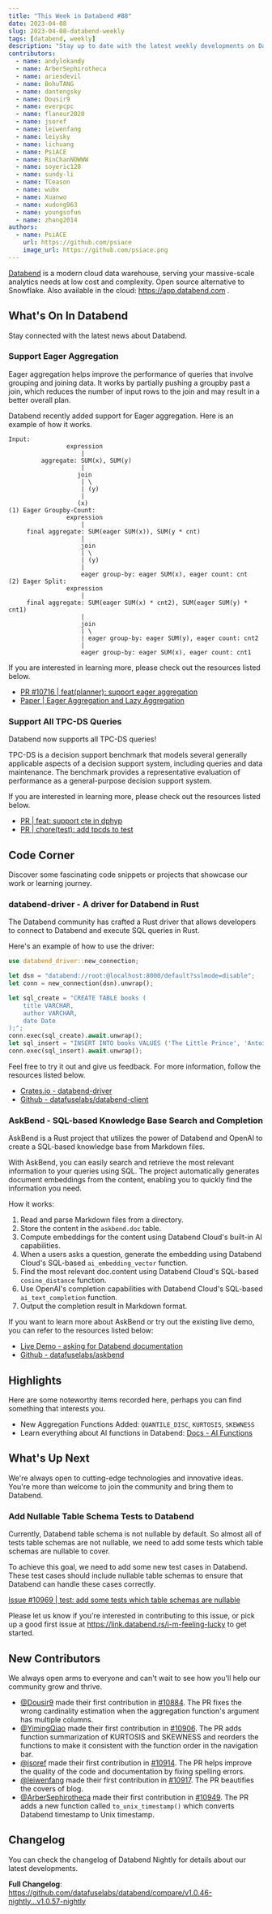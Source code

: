 ```yaml
---
title: "This Week in Databend #88"
date: 2023-04-08
slug: 2023-04-08-databend-weekly
tags: [databend, weekly]
description: "Stay up to date with the latest weekly developments on Databend!"
contributors:
  - name: andylokandy
  - name: ArberSephirotheca
  - name: ariesdevil
  - name: BohuTANG
  - name: dantengsky
  - name: Dousir9
  - name: everpcpc
  - name: flaneur2020
  - name: jsoref
  - name: leiwenfang
  - name: leiysky
  - name: lichuang
  - name: PsiACE
  - name: RinChanNOWWW
  - name: soyeric128
  - name: sundy-li
  - name: TCeason
  - name: wubx
  - name: Xuanwo
  - name: xudong963
  - name: youngsofun
  - name: zhang2014
authors:
  - name: PsiACE
    url: https://github.com/psiace
    image_url: https://github.com/psiace.png
---
```


[Databend](https://github.com/datafuselabs/databend) is a modern cloud data warehouse, serving your massive-scale analytics needs at low cost and complexity. Open source alternative to Snowflake. Also available in the cloud: <https://app.databend.com> .

## What's On In Databend

Stay connected with the latest news about Databend.

### Support Eager Aggregation

Eager aggregation helps improve the performance of queries that involve grouping and joining data. It works by partially pushing a groupby past a join, which reduces the number of input rows to the join and may result in a better overall plan.

Databend recently added support for Eager aggregation. Here is an example of how it works.

```
Input:
                expression
                    |
         aggregate: SUM(x), SUM(y)
                    |
                   join
                    | \
                    | (y)
                    |
                   (x)
(1) Eager Groupby-Count:
                expression
                    |
     final aggregate: SUM(eager SUM(x)), SUM(y * cnt)
                    |
                    join
                    | \
                    | (y)
                    |
                    eager group-by: eager SUM(x), eager count: cnt
(2) Eager Split:
                expression
                    |
     final aggregate: SUM(eager SUM(x) * cnt2), SUM(eager SUM(y) * cnt1)
                    |
                    join
                    | \
                    | eager group-by: eager SUM(y), eager count: cnt2
                    |
                    eager group-by: eager SUM(x), eager count: cnt1
```

If you are interested in learning more, please check out the resources listed below.

- [PR #10716 | feat(planner): support eager aggregation](https://github.com/datafuselabs/databend/pull/10716)
- [Paper | Eager Aggregation and Lazy Aggregation](https://www.vldb.org/conf/1995/P345.PDF)

### Support All TPC-DS Queries

Databend now supports all TPC-DS queries!

TPC-DS is a decision support benchmark that models several generally applicable aspects of a decision support system, including queries and data maintenance. The benchmark provides a representative evaluation of performance as a general-purpose decision support system.

If you are interested in learning more, please check out the resources listed below.

- [PR | feat: support cte in dphyp](https://github.com/datafuselabs/databend/pull/10910)
- [PR | chore(test): add tpcds to test](https://github.com/datafuselabs/databend/pull/10673)

## Code Corner

Discover some fascinating code snippets or projects that showcase our work or learning journey.

### databend-driver - A driver for Databend in Rust

The Databend community has crafted a Rust driver that allows developers to connect to Databend and execute SQL queries in Rust.

Here's an example of how to use the driver:

```Rust
use databend_driver::new_connection;

let dsn = "databend://root:@localhost:8000/default?sslmode=disable";
let conn = new_connection(dsn).unwrap();

let sql_create = "CREATE TABLE books (
    title VARCHAR,
    author VARCHAR,
    date Date
);";
conn.exec(sql_create).await.unwrap();
let sql_insert = "INSERT INTO books VALUES ('The Little Prince', 'Antoine de Saint-Exupéry', '1943-04-06');";
conn.exec(sql_insert).await.unwrap();
```

Feel free to try it out and give us feedback. For more information, follow the resources listed below.

- [Crates.io - databend-driver](https://crates.io/crates/databend-driver)
- [Github - datafuselabs/databend-client](https://github.com/datafuselabs/databend-client)

### AskBend - SQL-based Knowledge Base Search and Completion

AskBend is a Rust project that utilizes the power of Databend and OpenAI to create a SQL-based knowledge base from Markdown files.

With AskBend, you can easily search and retrieve the most relevant information to your queries using SQL. The project automatically generates document embeddings from the content, enabling you to quickly find the information you need.

How it works:

1. Read and parse Markdown files from a directory.
2. Store the content in the `askbend.doc` table.
3. Compute embeddings for the content using Databend Cloud's built-in AI capabilities.
4. When a users asks a question, generate the embedding using Databend Cloud's SQL-based `ai_embedding_vector` function.
5. Find the most relevant doc.content using Databend Cloud's SQL-based `cosine_distance` function.
6. Use OpenAI's completion capabilities with Databend Cloud's SQL-based `ai_text_completion` function.
7. Output the completion result in Markdown format.

If you want to learn more about AskBend or try out the existing live demo, you can refer to the resources listed below:

- [Live Demo - asking for Databend documentation](https://ask.databend.rs/)
- [Github - datafuselabs/askbend](https://github.com/datafuselabs/askbend)

## Highlights

Here are some noteworthy items recorded here, perhaps you can find something that interests you.

- New Aggregation Functions Added: `QUANTILE_DISC`, `KURTOSIS`, `SKEWNESS`
- Learn everything about AI functions in Databend: [Docs - AI Functions](https://databend.rs/doc/sql-functions/ai-functions/)

## What's Up Next

We're always open to cutting-edge technologies and innovative ideas. You're more than welcome to join the community and bring them to Databend.

### Add Nullable Table Schema Tests to Databend

Currently, Databend table schema is not nullable by default. So almost all of tests table schemas are not nullable, we need to add some tests which table schemas are nullable to cover.

To achieve this goal, we need to add some new test cases in Databend. These test cases should include nullable table schemas to ensure that Databend can handle these cases correctly.

[Issue #10969 | test: add some tests which table schemas are nullable](https://github.com/datafuselabs/databend/issues/10969)

Please let us know if you're interested in contributing to this issue, or pick up a good first issue at <https://link.databend.rs/i-m-feeling-lucky> to get started.

## New Contributors

We always open arms to everyone and can't wait to see how you'll help our community grow and thrive.

- [@Dousir9](https://github.com/Dousir9) made their first contribution in [#10884](https://github.com/datafuselabs/databend/pull/10884). The PR fixes the wrong cardinality estimation when the aggregation function's argument has multiple columns.
- [@YimingQiao](https://github.com/YimingQiao) made their first contribution in [#10906](https://github.com/datafuselabs/databend/pull/10906). The PR adds function summarization of KURTOSIS and SKEWNESS and reorders the functions to make it consistent with the function order in the navigation bar.
- [@jsoref](https://github.com/jsoref) made their first contribution in [#10914](https://github.com/datafuselabs/databend/pull/10914). The PR helps improve the quality of the code and documentation by fixing spelling errors.
- [@leiwenfang](https://github.com/leiwenfang) made their first contribution in [#10917](https://github.com/datafuselabs/databend/pull/10917). The PR beautifies the covers of blog.
- [@ArberSephirotheca](https://github.com/ArberSephirotheca) made their first contribution in [#10949](https://github.com/datafuselabs/databend/pull/10949). The PR adds a new function called `to_unix_timestamp()` which converts Databend timestamp to Unix timestamp.

## Changelog

You can check the changelog of Databend Nightly for details about our latest developments.

**Full Changelog**: <https://github.com/datafuselabs/databend/compare/v1.0.46-nightly...v1.0.57-nightly>
